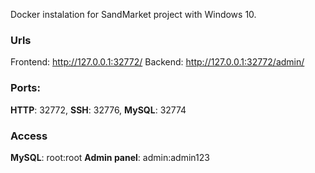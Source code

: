 Docker instalation for SandMarket project with Windows 10.

### Urls
Frontend: http://127.0.0.1:32772/
Backend: http://127.0.0.1:32772/admin/

### Ports:
**HTTP**: 32772,
**SSH**: 32776,
**MySQL**: 32774

### Access
**MySQL**: root:root
**Admin panel**: admin:admin123
